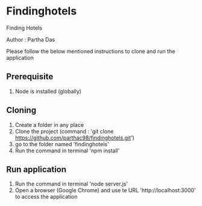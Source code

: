 # Findinghotels
Finding Hotels

Author : Partha Das

Please follow the below mentioned instructions to clone and run the application

Prerequisite
----------------
1. Node is installed (globally)

Cloning
----------------
1. Create a folder in any place
2. Clone the project (command : 'git clone https://github.com/parthac98/findinghotels.git')
3. go to the folder named 'findinghotels'
4. Run the command in terminal 'npm install'

Run application
----------------
1. Run the command in terminal 'node server.js'
2. Open a browser (Google Chrome) and use te URL 'http://localhost:3000' to access the application
